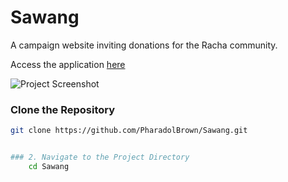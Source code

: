 # Sawang

A campaign website inviting donations for the Racha community.

Access the application [here](https://pharadolbrown.github.io/Sawang/)

![Project Screenshot](https://img5.pic.in.th/file/secure-sv1/Sawang.png)

### Clone the Repository

```bash
git clone https://github.com/PharadolBrown/Sawang.git


### 2. Navigate to the Project Directory
    cd Sawang
